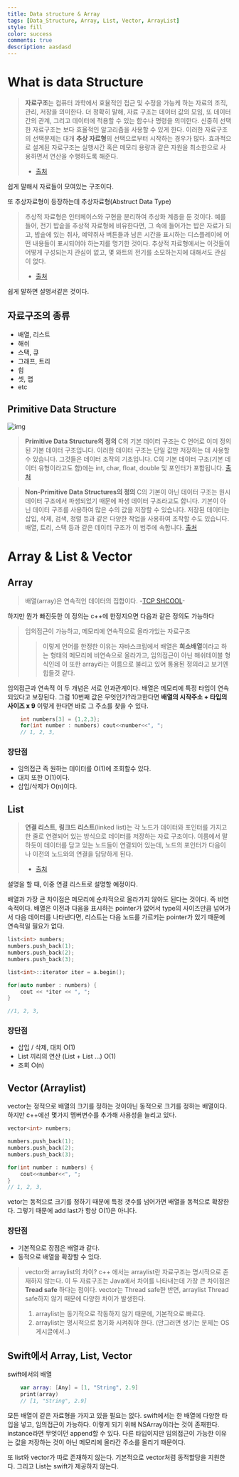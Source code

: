 ```yaml
---
title: Data structure & Array
tags: [Data_Structure, Array, List, Vector, ArrayList]
style: fill
color: success
comments: true
description: aasdasd
---
```

# What is data Structure

> **자료구조**는 컴퓨터 과학에서 효율적인 접근 및 수정을 가능케 하는 자료의 조직, 관리, 저장을 의미한다. 더 정확히 말해, 자료 구조는 데이터 값의 모임, 또 데이터 간의 관계, 그리고 데이터에 적용할 수 있는 함수나 명령을 의미한다. 신중히 선택한 자료구조는 보다 효율적인 알고리즘을 사용할 수 있게 한다. 이러한 자료구조의 선택문제는 대개 **추상 자료형**의 선택으로부터 시작하는 경우가 많다. 효과적으로 설계된 자료구조는 실행시간 혹은 메모리 용량과 같은 자원을 최소한으로 사용하면서 연산을 수행하도록 해준다.
> - [출처](https://ko.wikipedia.org/wiki/자료_구조) 

쉽게 말해서 자료들이 모여있는 구조이다.

또 추상자료형이 등장하는데 추상자료형(Abstruct Data Type)

>추상적 자료형은 인터페이스와 구현을 분리하여 추상화 계층을 둔 것이다. 예를 들어, 전기 밥솥을 추상적 자료형에 비유한다면, 그 속에 들어가는 밥은 자료가 되고, 밥솥에 있는 취사, 예약취사 버튼들과 남은 시간을 표시하는 디스플레이에 어떤 내용들이 표시되어야 하는지를 명기한 것이다. 추상적 자료형에서는 이것들이 어떻게 구성되는지 관심이 없고, 몇 와트의 전기를 소모하는지에 대해서도 관심이 없다.
>- [출처](https://ko.wikipedia.org/wiki/추상_자료형)

쉽게 말하면 설명서같은 것이다.

## 자료구조의 종류
- 배열, 리스트
- 해쉬
- 스택, 큐
- 그래프, 트리
- 힙
- 셋, 맵
- etc

## Primitive Data Structure
![img](https://www.simplilearn.com/ice9/free_resources_article_thumb/Data_Structures_in_C_1.png)
> **Primitive Data Structure의 정의**
> C의 기본 데이터 구조는 C 언어로 이미 정의된 기본 데이터 구조입니다. 이러한 데이터 구조는 단일 값만 저장하는 데 사용할 수 있습니다. 그것들은 데이터 조작의 기초입니다. C의 기본 데이터 구조(기본 데이터 유형이라고도 함)에는 int, char, float, double 및 포인터가 포함됩니다.
> [출처](https://www.simplilearn.com/tutorials/c-tutorial/data-structures-in-c)

> **Non-Primitive Data Structures의 정의**
> C의 기본이 아닌 데이터 구조는 원시 데이터 구조에서 파생되었기 때문에 파생 데이터 구조라고도 합니다. 기본이 아닌 데이터 구조를 사용하여 많은 수의 값을 저장할 수 있습니다. 저장된 데이터는 삽입, 삭제, 검색, 정렬 등과 ​​같은 다양한 작업을 사용하여 조작할 수도 있습니다. 배열, 트리, 스택 등과 같은 데이터 구조가 이 범주에 속합니다.
> [출처](https://www.simplilearn.com/tutorials/c-tutorial/data-structures-in-c)

# Array & List & Vector
## Array

> 배열(array)은 연속적인 데이터의 집합이다.
> -[TCP SHCOOL](http://www.tcpschool.com/c/c_array_oneDimensional)-

하지만 뭔가 빠진듯한 이 정의는 c++에 한정지으면 다음과 같은 정의도 가능하다

> 임의접근이 가능하고, 메모리에 연속적으로 올라가있는 자료구조
> 
> > 이렇게 언어를 한정한 이유는 자바스크립에서 배열은 **희소배열**이라고 하는 형태의 메모리에 
> > 비연속으로 올라가고, 임의접근이 아닌 해쉬테이블 형식인데 이 또한 array라는 이름으로 불리고 있어 통용된 정의라고 보기엔 힘들것 같다.

임의접근과 연속적 이 두 개념은 서로 인과관계이다.
배열은 메모리에 특정 타입이 연속되있다고 보장된다. 그럼 10번째 값은 무엇인가?라고한다면
**배열의 시작주소 + 타입의 사이즈 x 9**
이렇게 한다면 바로 그 주소를 찾을 수 있다.
~~~c++
	int numbers[3] = {1,2,3};
	for(int number : numbers) cout<<number<<", ";
	// 1, 2, 3,
~~~

### 장단점
- 임의접근 즉 원하는 데이터를 O(1)에 조회할수 있다. 
- 대치 또한 O(1)이다.
- 삽입/삭제가 O(n)이다.

## List
> **연결 리스트**, **링크드 리스트**(linked list)는 각 노드가 데이터와 포인터를 가지고 한 줄로 연결되어 있는 방식으로 데이터를 저장하는 자료 구조이다. 이름에서 말하듯이 데이터를 담고 있는 노드들이 연결되어 있는데, 노드의 포인터가 다음이나 이전의 노드와의 연결을 담당하게 된다.
> - [출처](https://ko.wikipedia.org/wiki/연결_리스트)

설명을 할 때, 이중 연결 리스트로 설명할 예정이다.

배열과 가장 큰 차이점은 메모리에 순차적으로 올라가지 않아도 된다는 것이다.
즉 비연속적이다.
배열은 이전과 다음을 표시하는 pointer가 없어서 type의 사이즈만큼 넘어가서 다음 데이터를 나타낸다면,
리스트는 다음 노드를 가르키는 pointer가 있기 때문에 연속적일 필요가 없다.
~~~ c++
list<int> numbers;
numbers.push_back(1);
numbers.push_back(2);
numbers.push_back(3);

list<int>::iterator iter = a.begin();

for(auto number : numbers) {
	cout << *iter << ", ";
}

//1, 2, 3,
~~~

### 장단점
- 삽입 / 삭제, 대치 O(1)
- List 끼리의 연산 (List + List ...) O(1)
- 조회 O(n)

## Vector (Arraylist)

vector는 정적으로 배열의 크기를 정하는 것이아닌 동적으로 크기를 정하는 배열이다.
하지만 c++에선 몇가지 멤버변수를 추가해 사용성을 늘리고 있다.

~~~ c++
vector<int> numbers;

numbers.push_back(1);
numbers.push_back(2);
numbers.push_back(3);

for(int number : numbers) {
	cout<<number<<", ";
}
// 1, 2, 3, 
~~~
vetor는 동적으로 크기를 정하기 때문에 특정 갯수를 넘어가면 배열을 동적으로 확장한다.
그렇기 때문에 add last가 항상 O(1)은 아니다.

### 장단점
- 기본적으로 장점은 배열과 같다.
- 동적으로 배열을 확장할 수 있다.

>vector와 arraylist의 차이?
> c++ 에서는 arraylist란 자료구조는 명시적으로 존재하지 않는다.
> 이 두 자료구조는 Java에서 차이를 나타내는데 가장 큰 차이점은 **Tread safe** 하다는 점이다.
> vector는 Thread safe한 반면, arraylist Thread safe하지 않기 때문에 다양한 차이가 발생한다.
> 1. arraylist는 동기적으로 작동하지 않기 때문에, 기본적으로 빠르다.
> 2. arraylist는 명시적으로 동기화 시켜줘야 한다. (안그러면 생기는 문제는 OS 게시글에서..)

## Swift에서 Array, List, Vector

swift에서의 배열
```swift
	var array: [Any] = [1, "String", 2.9]
	print(array)
	// [1, "String", 2.9]
```
모든 배열이 같은 자료형을 가지고 있을 필요는 없다.
swift에서는 한 배열에 다양한 타입을 넣고, 임의접근이 가능하다.
이렇게 되기 위해 NSArray이라는 것이 존재한다.
instance라면 무엇이던 append할 수 있다. 
다른 타입이지만 임의접근이 가능한 이유는 값을 저장하는 것이 아닌 메모리에 올라간 주소를 올리기 때문이다.

또 list와 vector가 따로 존재하지 않는다.
기본적으로 vector처럼 동적할당을 지원한다.
그리고 List는 swift가 제공하지 않는다.
